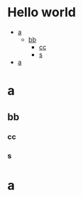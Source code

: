 # Hello world

<!-- INDEX SCENE -->

- [a](#INDEX-a0)
  - [bb](#INDEX-bb1)
    - [cc](#INDEX-cc2)
    - [s](#INDEX-s3)
- [a](#INDEX-a4)

<!-- INDEX SCENE END -->

<a id="INDEX-a0" name="a"></a>

# a






































<a id="INDEX-bb1" name="bb"></a>

## bb






































<a id="INDEX-cc2" name="cc"></a>

### cc






































<a id="INDEX-s3" name="s"></a>

### s






































<a id="INDEX-a4" name="a"></a>

# a
